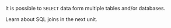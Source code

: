 It is possible to `SELECT` data form multiple tables and/or databases. 

Learn about SQL joins in the next unit.